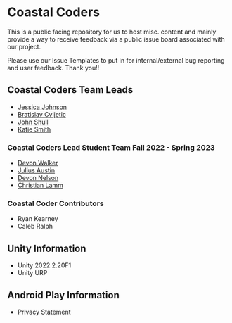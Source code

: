 # Coastal Coders

This is a public facing repository for us to host misc. content and mainly provide a way to receive feedback via a public issue board associated with our project.

Please use our Issue Templates to put in for internal/external bug reporting and user feedback. Thank you!!

## Coastal Coders Team Leads

* [Jessica Johnson](mailto:j17johnso@odu.edu)
* [Bratislav Cvijetic](mailto:bcvijeti@odu.ed)
* [John Shull](mailto:jshull@odu.edu)
* [Katie Smith](mailto:k3smith@odu.edu)

### Coastal Coders Lead Student Team Fall 2022 - Spring 2023

* [Devon Walker](https://dwalk024.wixsite.com/devon-walker)
* [Julius Austin]()
* [Devon Nelson](https://devongod123.wixsite.com/devonnelsonportfolio/portfolio)
* [Christian Lamm]()

### Coastal Coder Contributors

* Ryan Kearney
* Caleb Ralph

## Unity Information

* Unity 2022.2.20F1
* Unity URP

## Android Play Information

* Privacy Statement

